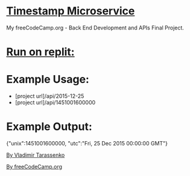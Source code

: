 # [Timestamp Microservice](https://www.freecodecamp.org/learn/apis-and-microservices/apis-and-microservices-projects/timestamp-microservice)
My freeCodeCamp.org - Back End Development and APIs Final Project.

# [Run on replit:](https://replit.com/@VladimirTa/Timestamp-Microservice#server.js)

# Example Usage:
- [project url]/api/2015-12-25
- [project url]/api/1451001600000

# Example Output:
{"unix":1451001600000, "utc":"Fri, 25 Dec 2015 00:00:00 GMT"}

[By Vladimir Tarassenko](https://www.freecodecamp.org/vladimir_ta/)

[By freeCodeCamp.org](href="https://www.freecodecamp.org/)